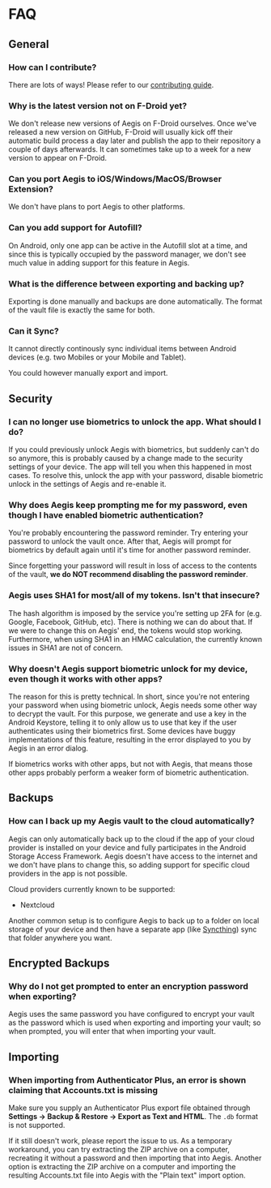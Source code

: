 # FAQ

## General

### How can I contribute?

There are lots of ways! Please refer to our [contributing
guide](https://github.com/beemdevelopment/Aegis/blob/master/CONTRIBUTING.md).

### Why is the latest version not on F-Droid yet?

We don't release new versions of Aegis on F-Droid ourselves. Once we've released
a new version on GitHub, F-Droid will usually kick off their automatic build
process a day later and publish the app to their repository a couple of days
afterwards. It can sometimes take up to a week for a new version to appear on
F-Droid.

### Can you port Aegis to iOS/Windows/MacOS/Browser Extension?

We don't have plans to port Aegis to other platforms.

### Can you add support for Autofill?

On Android, only one app can be active in the Autofill slot at a time, and since
this is typically occupied by the password manager, we don't see much value in
adding support for this feature in Aegis.

### What is the difference between exporting and backing up?

Exporting is done manually and backups are done automatically. The format of the
vault file is exactly the same for both.

### Can it Sync?

It cannot directly continously sync individual items between Android devices (e.g. two Mobiles or your Mobile and Tablet).

You could however manually export and import.

## Security

### I can no longer use biometrics to unlock the app. What should I do?

If you could previously unlock Aegis with biometrics, but suddenly can't do so
anymore, this is probably caused by a change made to the security settings of
your device. The app will tell you when this happened in most cases. To resolve
this, unlock the app with your password, disable biometric unlock in the
settings of Aegis and re-enable it.

### Why does Aegis keep prompting me for my password, even though I have enabled biometric authentication?

You're probably encountering the password reminder. Try entering your password
to unlock the vault once. After that, Aegis will prompt for biometrics by
default again until it's time for another password reminder.

Since forgetting your password will result in loss of access to the contents of
the vault, __we do NOT recommend disabling the password reminder__.

### Aegis uses SHA1 for most/all of my tokens. Isn't that insecure?

The hash algorithm is imposed by the service you're setting up 2FA for (e.g.
Google, Facebook, GitHub, etc). There is nothing we can do about that. If we
were to change this on Aegis' end, the tokens would stop working. Furthermore,
when using SHA1 in an HMAC calculation, the currently known issues in SHA1 are
not of concern.

### Why doesn't Aegis support biometric unlock for my device, even though it works with other apps?

The reason for this is pretty technical. In short, since you're not entering
your password when using biometric unlock, Aegis needs some other way to decrypt
the vault. For this purpose, we generate and use a key in the Android Keystore,
telling it to only allow us to use that key if the user authenticates using
their biometrics first. Some devices have buggy implementations of this feature,
resulting in the error displayed to you by Aegis in an error dialog.

If biometrics works with other apps, but not with Aegis, that means those other
apps probably perform a weaker form of biometric authentication.

## Backups

### How can I back up my Aegis vault to the cloud automatically?

Aegis can only automatically back up to the cloud if the app of your cloud
provider is installed on your device and fully participates in the Android
Storage Access Framework. Aegis doesn't have access to the internet and we don't
have plans to change this, so adding support for specific cloud providers in the
app is not possible.

Cloud providers currently known to be supported:
- Nextcloud

Another common setup is to configure Aegis to back up to a folder on local
storage of your device and then have a separate app (like
[Syncthing](https://syncthing.net/)) sync that folder anywhere you want.

## Encrypted Backups

### Why do I not get prompted to enter an encryption password when exporting?

Aegis uses the same password you have configured to encrypt your vault as the
password which is used when exporting and importing your vault; so when prompted, 
you will enter that when importing your vault.

## Importing

### When importing from Authenticator Plus, an error is shown claiming that Accounts.txt is missing

Make sure you supply an Authenticator Plus export file obtained through
__Settings -> Backup & Restore -> Export as Text and HTML__. The ``.db`` format
is not supported.

If it still doesn't work, please report the issue to us. As a temporary
workaround, you can try extracting the ZIP archive on a computer, recreating it
without a password and then importing that into Aegis. Another option is
extracting the ZIP archive on a computer and importing the resulting
Accounts.txt file into Aegis with the "Plain text" import option.
